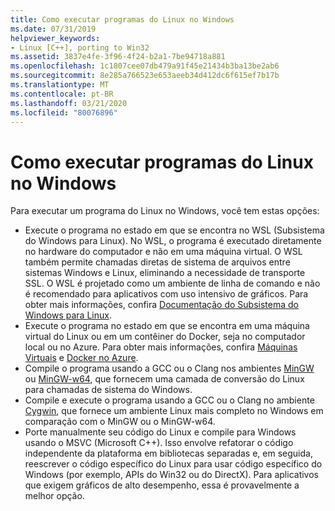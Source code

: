 ```yaml
---
title: Como executar programas do Linux no Windows
ms.date: 07/31/2019
helpviewer_keywords:
- Linux [C++], porting to Win32
ms.assetid: 3837e4fe-3f96-4f24-b2a1-7be94718a881
ms.openlocfilehash: 1c1807cee07db479a91f45e21434b3ba13be2ab6
ms.sourcegitcommit: 8e285a766523e653aeeb34d412dc6f615ef7b17b
ms.translationtype: MT
ms.contentlocale: pt-BR
ms.lasthandoff: 03/21/2020
ms.locfileid: "80076896"
---
```

# <a name="running-linux-programs-on-windows"></a>Como executar programas do Linux no Windows

Para executar um programa do Linux no Windows, você tem estas opções:

- Execute o programa no estado em que se encontra no WSL (Subsistema do Windows para Linux). No WSL, o programa é executado diretamente no hardware do computador e não em uma máquina virtual. O WSL também permite chamadas diretas de sistema de arquivos entre sistemas Windows e Linux, eliminando a necessidade de transporte SSL. O WSL é projetado como um ambiente de linha de comando e não é recomendado para aplicativos com uso intensivo de gráficos. Para obter mais informações, confira [Documentação do Subsistema do Windows para Linux](/windows/wsl/about).
- Execute o programa no estado em que se encontra em uma máquina virtual do Linux ou em um contêiner do Docker, seja no computador local ou no Azure. Para obter mais informações, confira [Máquinas Virtuais](https://azure.microsoft.com/services/virtual-machines/) e [Docker no Azure](https://docs.microsoft.com/azure/docker/).
- Compile o programa usando a GCC ou o Clang nos ambientes [MinGW](http://MinGW.org/) ou [MinGW-w64](https://MinGW-w64.org/doku.php), que fornecem uma camada de conversão do Linux para chamadas de sistema do Windows.
- Compile e execute o programa usando a GCC ou o Clang no ambiente [Cygwin](https://www.cygwin.com/), que fornece um ambiente Linux mais completo no Windows em comparação com o MinGW ou o MinGW-w64.
- Porte manualmente seu código do Linux e compile para Windows usando o MSVC (Microsoft C++). Isso envolve refatorar o código independente da plataforma em bibliotecas separadas e, em seguida, reescrever o código específico do Linux para usar código específico do Windows (por exemplo, APIs do Win32 ou do DirectX). Para aplicativos que exigem gráficos de alto desempenho, essa é provavelmente a melhor opção.
